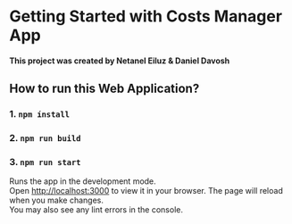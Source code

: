 # Getting Started with Costs Manager App
#### This project was created by Netanel Eiluz & Daniel Davosh 

## How to run this Web Application?

### 1. `npm ínstall`
### 2. `npm run build`
### 3. `npm run start`
Runs the app in the development mode.\
Open [http://localhost:3000](http://localhost:3000) to view it in your browser.
The page will reload when you make changes.\
You may also see any lint errors in the console.


